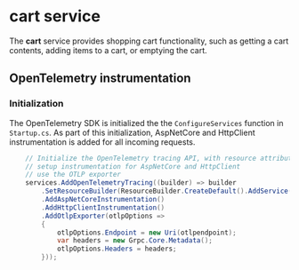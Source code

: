 # cart service

The **cart** service provides shopping cart functionality, such as getting a cart contents, adding items to a cart, or emptying the cart.

## OpenTelemetry instrumentation

### Initialization
The OpenTelemetry SDK is initialized the the `ConfigureServices` function in `Startup.cs`.
As part of this initialization, AspNetCore and HttpClient instrumentation is added for all incoming requests.
```cs
    // Initialize the OpenTelemetry tracing API, with resource attributes
    // setup instrumentation for AspNetCore and HttpClient
    // use the OTLP exporter
    services.AddOpenTelemetryTracing((builder) => builder
        .SetResourceBuilder(ResourceBuilder.CreateDefault().AddService(servicename).AddAttributes(attributes))
        .AddAspNetCoreInstrumentation()
        .AddHttpClientInstrumentation()
        .AddOtlpExporter(otlpOptions =>
        {
            otlpOptions.Endpoint = new Uri(otlpendpoint);
            var headers = new Grpc.Core.Metadata();
            otlpOptions.Headers = headers;
        }));
```

